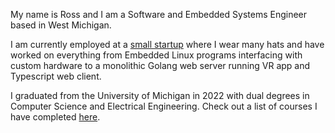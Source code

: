 My name is Ross and I am a Software and Embedded Systems Engineer based in West Michigan.

I am currently employed at a [small startup](https://reflexion.co) where I wear many hats and have worked on everything from Embedded Linux programs interfacing with custom hardware to a monolithic Golang web server running VR app and Typescript web client.

I graduated from the University of Michigan in 2022 with dual degrees in Computer Science and Electrical Engineering. Check out a list of courses I have completed [here](https://bulletin.engin.umich.edu/courses/eecs/).


<!--
**rossgrat/rossgrat** is a ✨ _special_ ✨ repository because its `README.md` (this file) appears on your GitHub profile.

Here are some ideas to get you started:

- 🔭 I’m currently working on ...
- 🌱 I’m currently learning ...
- 👯 I’m looking to collaborate on ...
- 🤔 I’m looking for help with ...
- 💬 Ask me about ...
- 📫 How to reach me: ...
- 😄 Pronouns: ...
- ⚡ Fun fact: ...
-->
